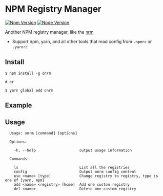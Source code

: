 # NPM Registry Manager

[![Npm Version](https://img.shields.io/badge/latest-v1.0.5-brightgreen.svg)](https://github.com/cwxyz007/onrm)
[![Node Version](https://img.shields.io/badge/node-8.x-brightgreen.svg)](https://nodejs.org)

Another NPM registry manager, like the [nrm](https://github.com/Pana/nrm)

- Support npm, yarn, and all other tools that read config from `.npmrc` or `.yarnrc`

## Install

```
$ npm install -g onrm

# or

$ yarn global add onrm
```

## Example

## Usage

```
  Usage: onrm [command] [options]

  Options:

    -h, --help                    output usage information

  Commands:

    ls                            List all the registries
    config                        Output onrm config content
    use <name> [type]             Change registry to registry, type is one of [yarn, npm]
    add <name> <registry> [home]  Add one custom registry
    del <name>                    Delete one custom registry
```
